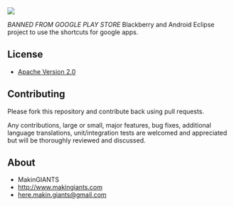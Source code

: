 <img src="http://1.bp.blogspot.com/-ZXJ12NP34Wo/UWB53UhJDGI/AAAAAAAABuc/K6igS3kHuss/s640/banner+google.jpg">

*BANNED FROM GOOGLE PLAY STORE*
Blackberry and Android Eclipse project to use the shortcuts for google apps.


## License

* [Apache Version 2.0](http://www.apache.org/licenses/LICENSE-2.0.html)


## Contributing

Please fork this repository and contribute back using pull requests.

Any contributions, large or small, major features, bug fixes, additional
language translations, unit/integration tests are welcomed and appreciated
but will be thoroughly reviewed and discussed.


## About

+ MakinGIANTS
+ http://www.makingiants.com
+ here.makin.giants@gmail.com
